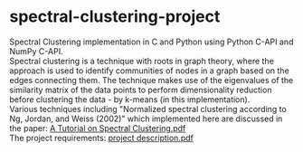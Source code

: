 # spectral-clustering-project
Spectral Clustering implementation in C and Python using Python C-API and NumPy C-API.  
Spectral clustering is a technique with roots in graph theory, where the approach is used to identify communities of nodes in a graph based on the edges connecting them.
The technique makes use of the eigenvalues of the similarity matrix of the data points to perform dimensionality reduction before clustering the data - by k-means (in this implementation).   
Various techniques including "Normalized spectral clustering according to Ng, Jordan, and Weiss (2002)" which implemented here are discussed in the paper: [A Tutorial on Spectral Clustering.pdf](A%20Tutorial%20on%20Spectral%20Clustering.pdf)  
The project requirements: [project description.pdf](project%20description.pdf)
